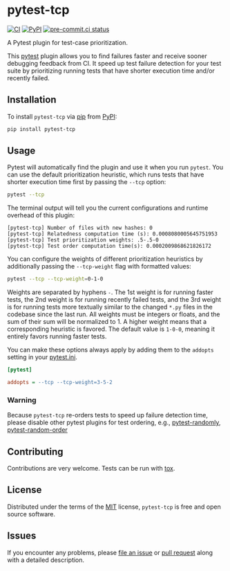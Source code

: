 
# pytest-tcp



[![CI](https://github.com/softwareTestingResearch/pytest-tcp/workflows/CI/badge.svg)](https://github.com/softwareTestingResearch/pytest-tcp/actions?workflow=CI)
[![PyPI](https://img.shields.io/pypi/pyversions/pytest-tcp.svg)](https://pypi.org/project/pytest-tcp)
[![pre-commit.ci status](https://results.pre-commit.ci/badge/github/softwareTestingResearch/pytest-tcp/main.svg)](https://results.pre-commit.ci/latest/github/softwareTestingResearch/pytest-tcp/main)


A Pytest plugin for test-case prioritization.

This [pytest](https://github.com/pytest-dev/pytest) plugin allows you to find failures faster and receive sooner debugging feedback from CI. It speed up test failure detection for your test suite by prioritizing running tests that have shorter execution time and/or recently failed.

## Installation

To install `pytest-tcp` via [pip](https://pypi.org/project/pip/) from [PyPI](https://pypi.org/project):

```bash
pip install pytest-tcp
```


## Usage

Pytest will automatically find the plugin and use it when you run ``pytest``. You can use the default prioritization heuristic, which runs tests that have shorter execution time first by passing the ``--tcp`` option:

```bash
pytest --tcp
```

The terminal output will tell you the current configurations and runtime overhead of this plugin:

 ```text
[pytest-tcp] Number of files with new hashes: 0
[pytest-tcp] Relatedness computation time (s): 0.0008080005645751953
[pytest-tcp] Test prioritization weights: .5-.5-0
[pytest-tcp] Test order computation time(s): 0.0002009868621826172
```

You can configure the weights of different prioritization heuristics by additionally passing the `--tcp-weight` flag with formatted values:

```bash
pytest --tcp --tcp-weight=0-1-0
```

Weights are separated by hyphens ``-``. The 1st weight is for running faster tests, the 2nd weight is for running recently failed tests, and the 3rd weight is for running tests more textually similar to the changed `*.py` files in the codebase since the last run.
All weights must be integers or floats, and the sum of their sum will be normalized to 1.
A higher weight means that a corresponding heuristic is favored. The default value is ``1-0-0``, meaning it entirely favors running faster tests.

You can make these options always apply by adding them to the ``addopts`` setting in your [pytest.ini](https://docs.pytest.org/en/latest/reference/customize.html#configuration).

```ini
[pytest]

addopts = --tcp --tcp-weight=3-5-2
```


### Warning

Because `pytest-tcp` re-orders tests to speed up failure detection time, please disable other pytest plugins for test ordering, e.g., [pytest-randomly](https://github.com/pytest-dev/pytest-randomly), [pytest-random-order](https://github.com/pytest-dev/pytest-random-order)


## Contributing

Contributions are very welcome. Tests can be run with [tox](https://tox.readthedocs.io/en/latest/).



## License

Distributed under the terms of the [MIT](http://opensource.org/licenses/MIT)  license, `pytest-tcp` is free and open source software.

## Issues

If you encounter any problems, please [file an issue](https://github.com/softwareTestingResearch/pytest-tcp/issues) or [pull request](https://github.com/softwareTestingResearch/pytest-tcp/pulls) along with a detailed description.
